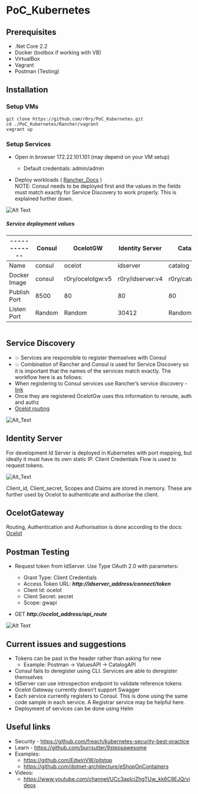 # PoC_Kubernetes


## Prerequisites

*	.Net Core 2.2
*	Docker (toolbox if working with VB)
*	VirtualBox
*	Vagrant
*	Postman (Testing) 

## Installation

### Setup VMs
```
git clone https://github.com/r0ry/PoC_Kubernetes.git
cd ./PoC_Kubernetes/Rancher/vagrant
vagrant up 
```
### Setup Services
*	Open in browser 172.22.101.101 (may depend on your VM setup)
    * Default credentials: admin/admin 

*	Deploy workloads ( [Rancher_Docs](https://rancher.com/docs/rancher/v2.x/en/k8s-in-rancher/workloads/deploy-workloads/) ) <br />
NOTE: Consul needs to be deployed first and the values in the fields must match exactly for Service Discovery to work properly. This is explained further down.

![Alt Text](http://g.recordit.co/VGTwAzcq4A.gif)


##### Service deployment values


|------------| Consul                 | OcelotGW                         | Identity Server                 | CatalogAPI                          | ValuesAPI                       |
|------------|------------------------|----------------------------------|---------------------------------|-------------------------------------|---------------------------------|
|Name        | consul           |	ocelot                    |	idserver                  |	catalog                       | values                    |
|Docker Image| consul   |	r0ry/ocelotgw:v5  |	r0ry/idserver:v4  | r0ry/catalogapi:v1    |	r0ry/valuesapi:v1 | 
|Publish Port| 8500     | 80                 |	80                | 80                    |  80               | 
|Listen Port | Random                        | Random                                 |	30412        |     Random                                |     Random                            |


```

```
## Service Discovery

* 💥 Services are responsible to register themselves with Consul
* 💥 Combination of Rancher and Consul is used for Service Discovery so it is important that the names of the services match exactly. The workflow here is as follows:
*	When registering to Consul services use Rancher’s service discovery - [link](https://rancher.com/docs/rancher/v2.x/en/k8s-in-rancher/service-discovery/)
*	Once they are registered OcelotGw uses this information to reroute, auth and authz 
*  [Ocelot routing](https://ocelot.readthedocs.io/en/latest/features/routing.html)

![Alt_Text](https://i.imgur.com/AmeTF3E.png)

## Identity Server

For development Id Server is deployed in Kubernetes with port mapping, but ideally it must have its own static IP.
Client Credentials Flow is used to request tokens. 

![Alt_Text](https://i0.wp.com/www.bubblecode.net/wp-content/uploads/2013/03/client_credentials_flow.png?resize=525%2C396)

Client_id, Client_secret, Scopes and Claims are stored in memory. These are further used by Ocelot to authenticate and authorise the client.

## OcelotGateway  

Routing, Authentication and Authorisation is done according to the docs: [Ocelot](https://ocelot.readthedocs.io/en/latest/index.html)

## Postman Testing

* Request token from IdServer. Use Type OAuth 2.0 with parameters:

    *	Grant Type: Client Credentials
    *	Access Token URL: **_http://idserver_address/connect/token_**
    *	Client Id: ocelot
    *	Client Secret: secret
    *	Scope: gwapi

* GET **_http://ocelot_address/api_route_**

![Alt Text](http://g.recordit.co/2nvLlcMIEp.gif)

## Current issues and suggestions 
*	Tokens can be past in the header rather than asking for new 
    *	Example: Postman -> ValuesAPI -> CatalogAPI 
*	Consul fails to deregister using CLI. Services are able to deregister themselves
*	IdServer can use introspection endpoint to validate reference tokens
*	Ocelot Gateway currently doesn’t support Swagger
*	Each service currently registers to Consul. This is done using the same code sample in each service. A Registrar service may be helpful here.
*	Deployment of services can be done using Helm

## Useful links

*	Security - https://github.com/freach/kubernetes-security-best-practice
*	Learn - https://github.com/burrsutter/9stepsawesome
*	Examples:
    *	https://github.com/EdwinVW/pitstop
    *	https://github.com/dotnet-architecture/eShopOnContainers
*	Videos:
    *	https://www.youtube.com/channel/UCc3apIciZhgTUw_kk6C9EJQ/videos

